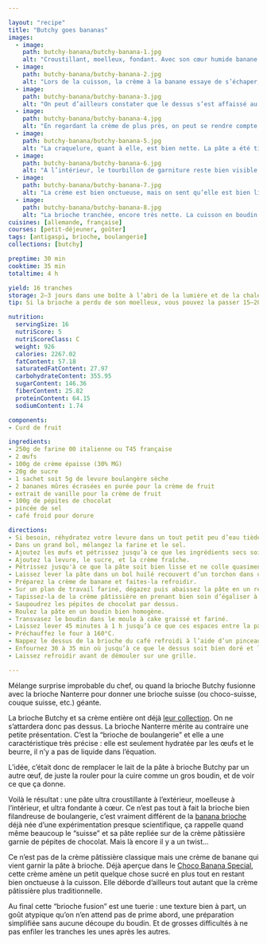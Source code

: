 ```yaml
---

layout: "recipe"
title: "Butchy goes bananas"
images:
  - image:
    path: butchy-banana/butchy-banana-1.jpg
    alt: "Croustillant, moelleux, fondant. Avec son cœur humide banane chocolat créé par le roulage de la pâte, il faut une mie assez dense autour pour que tout se tienne sans casser."
  - image:
    path: butchy-banana/butchy-banana-2.jpg
    alt: "Lors de la cuisson, la crème à la banane essaye de s’échaper, ce qui crée une belle énorme craquelure qui rappelle le suisse."
  - image:
    path: butchy-banana/butchy-banana-3.jpg
    alt: "On peut d’ailleurs constater que le dessus s’est affaissé au centre."
  - image:
    path: butchy-banana/butchy-banana-4.jpg
    alt: "En regardant la crème de plus près, on peut se rendre compte qu’il y a quelque chose de différent, elle n'est pas aussi jaune que la crème patissière, et un peu plus transparente aussi."
  - image:
    path: butchy-banana/butchy-banana-5.jpg
    alt: "La craquelure, quant à elle, est bien nette. La pâte a été tiraillée d’un coup. Ça s’explique aussi par le fait que la pâte ne colle pas du tout, tout juste hydratée par les ingrédients humides, sans aucun liquide."
  - image:
    path: butchy-banana/butchy-banana-6.jpg
    alt: "À l’intérieur, le tourbillon de garniture reste bien visible. Il est ultra généraux au centre, et rend le cœur bien humide."
  - image:
    path: butchy-banana/butchy-banana-7.jpg
    alt: "La crème est bien onctueuse, mais on sent qu’elle est bien liée de par la présence de la banane, qui peut être amenée à remplacer les œufs dans des recettes sucrées. Elle est un peu plus consistante, moins crèmeuse que la pâtissière. C’est une purée de banane bien épaissie."
  - image:
    path: butchy-banana/butchy-banana-8.jpg
    alt: "La brioche tranchée, encore très nette. La cuisson en boudin est vraiment une caractéristique de cette brioche. Ça rappelle les bûches roulées mais pas tout à fait, ça se rapproche du stollen et de sa pâte d’amande ou presque, ça permet vraiment ce cœur humide entouré de chocolat fondant."
cuisines: [allemande, française]
courses: [petit-déjeuner, goûter]
tags: [antigaspi, brioche, boulangerie]
collections: [butchy]

preptime: 30 min
cooktime: 35 min
totaltime: 4 h

yield: 16 tranches
storage: 2–3 jours dans une boîte à l’abri de la lumière et de la chaleur à température ambiante.
tip: Si la brioche a perdu de son moelleux, vous pouvez la passer 15–20 secondes au micro-ondes pour lui faire retrouver toute sa douceur.

nutrition:
  servingSize: 16
  nutriScore: 5
  nutriScoreClass: C
  weight: 926
  calories: 2267.02
  fatContent: 57.18
  saturatedFatContent: 27.97
  carbohydrateContent: 355.95
  sugarContent: 146.36
  fiberContent: 25.82
  proteinContent: 64.15
  sodiumContent: 1.74

components: 
- Curd de fruit

ingredients:
- 250g de farine 00 italienne ou T45 française
- 2 œufs
- 100g de crème épaisse (30% MG)
- 20g de sucre
- 1 sachet soit 5g de levure boulangère sèche
- 2 bananes mûres écrasées en purée pour la crème de fruit
- extrait de vanille pour la crème de fruit
- 100g de pépites de chocolat
- pincée de sel
- café froid pour dorure

directions:
- Si besoin, réhydratez votre levure dans un tout petit peu d’eau tiède et le sucre.
- Dans un grand bol, mélangez la farine et le sel.
- Ajoutez les œufs et pétrissez jusqu’à ce que les ingrédients secs soient bien humides.
- Ajoutez la levure, le sucre, et la crème fraîche. 
- Pétrissez jusqu'à ce que la pâte soit bien lisse et ne colle quasiment plus aux doigts – au robot, quand la pâte se décolle des parois, pas plus. Elle doit néanmoins rester bien souple, donc ajustez farine et liquide en conséquence. 
- Laissez lever la pâte dans un bol huilé recouvert d’un torchon dans un endroit chaud pendant 1h30–2h. Elle devrait avoir doublé de volume au bout de ce laps de temps. Vous pouvez également la préparer la veille et la laisser lever au frigo pendant la nuit.
- Préparez la crème de banane et faites-la refroidir.
- Sur un plan de travail fariné, dégazez puis abaissez la pâte en un rectangle de 35 cm sur 25 environ, ou la longueur de votre moule à cake. Le côté le plus court doit se situer sur l’axe horizontal du plan de travail.
- Tapissez-la de la crème pâtissière en prenant bien soin d’égaliser à la spatule, et de laisser un espace des 4 côtés.
- Saupoudrez les pépites de chocolat par dessus.
- Roulez la pâte en un boudin bien homogène.
- Transvasez le boudin dans le moule à cake graissé et fariné.
- Laissez lever 45 minutes à 1 h jusqu’à ce que ces espaces entre la pâte et les parois soient comblés. La pâte ne va pas énormément lever, c’est normal.
- Préchauffez le four à 160°C.
- Nappez le dessus de la brioche du café refroidi à l’aide d’un pinceau.
- Enfournez 30 à 35 min où jusqu’à ce que le dessus soit bien doré et légèrement craquelé.
- Laissez refroidir avant de démouler sur une grille.

---
```


Mélange surprise improbable du chef, ou quand la brioche Butchy fusionne avec la brioche Nanterre pour donner une brioche suisse (ou choco-suisse, couque suisse, etc.) géante. 

La brioche Butchy et sa crème entière ont déjà [leur collection](../collections.html#butchy). On ne s’attardera donc pas dessus. La brioche Nanterre mérite au contraire une petite présentation. C’est la “brioche de boulangerie” et elle a une caractéristique très précise&nbsp;: elle est seulement hydratée par les œufs et le beurre, il n’y a pas de liquide dans l’équation.

L’idée, c’était donc de remplacer le lait de la pâte à brioche Butchy par un autre œuf, de juste la rouler pour la cuire comme un gros boudin, et de voir ce que ça donne. 

Voilà le résultat&nbsp;: une pâte ultra croustillante à l’extérieur, moelleuse à l’intérieur, et ultra fondante à cœur. Ce n’est pas tout à fait la brioche bien filandreuse de boulangerie, c’est vraiment différent de la [banana brioche](banana-brioche.html) déjà née d’une expérimentation presque scientifique, ça rappelle quand même beaucoup le “suisse” et sa pâte repliée sur de la crème pâtissière garnie de pépites de chocolat. Mais là encore il y a un twist…

Ce n’est pas de la crème pâtissière classique mais une crème de banane qui vient garnir la pâte à brioche. Déjà aperçue dans le [Choco Banana Special](Choco-banana-special.html), cette crème amène un petit quelque chose sucré en plus tout en restant bien onctueuse à la cuisson. Elle déborde d’ailleurs tout autant que la crème pâtissière plus traditionnelle.

Au final cette “brioche fusion” est une tuerie&nbsp;: une texture bien à part, un goût atypique qu’on n’en attend pas de prime abord, une préparation simplifiée sans aucune découpe du boudin. Et de grosses difficultés à ne pas enfiler les tranches les unes après les autres.